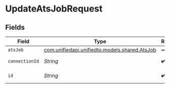 # UpdateAtsJobRequest


## Fields

| Field                                                                          | Type                                                                           | Required                                                                       | Description                                                                    |
| ------------------------------------------------------------------------------ | ------------------------------------------------------------------------------ | ------------------------------------------------------------------------------ | ------------------------------------------------------------------------------ |
| `atsJob`                                                                       | [com.unifiedapi.unifiedto.models.shared.AtsJob](../../models/shared/AtsJob.md) | :heavy_minus_sign:                                                             | N/A                                                                            |
| `connectionId`                                                                 | *String*                                                                       | :heavy_check_mark:                                                             | ID of the connection                                                           |
| `id`                                                                           | *String*                                                                       | :heavy_check_mark:                                                             | ID of the Job                                                                  |